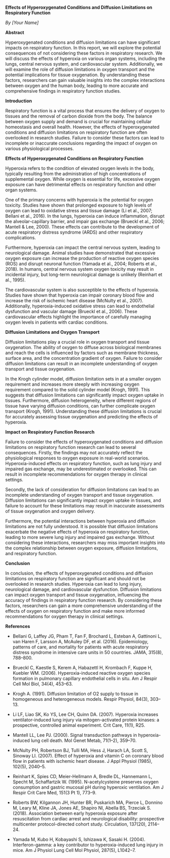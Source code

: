 **Effects of Hyperoxygenated Conditions and Diffusion Limitations on Respiratory Function**

*By [Your Name]*

**Abstract**

Hyperoxygenated conditions and diffusion limitations can have significant impacts on respiratory function. In this report, we will explore the potential consequences of not considering these factors in respiratory research. We will discuss the effects of hyperoxia on various organ systems, including the lungs, central nervous system, and cardiovascular system. Additionally, we will examine the role of diffusion limitations in oxygen transport and the potential implications for tissue oxygenation. By understanding these factors, researchers can gain valuable insights into the complex interactions between oxygen and the human body, leading to more accurate and comprehensive findings in respiratory function studies.

**Introduction**

Respiratory function is a vital process that ensures the delivery of oxygen to tissues and the removal of carbon dioxide from the body. The balance between oxygen supply and demand is crucial for maintaining cellular homeostasis and overall health. However, the effects of hyperoxygenated conditions and diffusion limitations on respiratory function are often overlooked in research studies. Failure to consider these factors can lead to incomplete or inaccurate conclusions regarding the impact of oxygen on various physiological processes.

**Effects of Hyperoxygenated Conditions on Respiratory Function**

Hyperoxia refers to the condition of elevated oxygen levels in the body, typically resulting from the administration of high concentrations of supplemental oxygen. While oxygen is essential for life, excessive oxygen exposure can have detrimental effects on respiratory function and other organ systems.

One of the primary concerns with hyperoxia is the potential for oxygen toxicity. Studies have shown that prolonged exposure to high levels of oxygen can lead to oxidative stress and tissue damage (Li et al., 2007; Bellani et al., 2016). In the lungs, hyperoxia can induce inflammation, disrupt the alveolar-capillary barrier, and impair gas exchange (Brueckl et al., 2006; Mantell & Lee, 2000). These effects can contribute to the development of acute respiratory distress syndrome (ARDS) and other respiratory complications.

Furthermore, hyperoxia can impact the central nervous system, leading to neurological damage. Animal studies have demonstrated that excessive oxygen exposure can increase the production of reactive oxygen species (ROS) and disrupt neuronal function (Yamada et al., 2004; Roberts et al., 2018). In humans, central nervous system oxygen toxicity may result in incidental injury, but long-term neurological damage is unlikely (Reinhart et al., 1995).

The cardiovascular system is also susceptible to the effects of hyperoxia. Studies have shown that hyperoxia can impair coronary blood flow and increase the risk of ischemic heart disease (McNulty et al., 2007). Additionally, hyperoxia-induced oxidative stress can lead to endothelial dysfunction and vascular damage (Brueckl et al., 2006). These cardiovascular effects highlight the importance of carefully managing oxygen levels in patients with cardiac conditions.

**Diffusion Limitations and Oxygen Transport**

Diffusion limitations play a crucial role in oxygen transport and tissue oxygenation. The ability of oxygen to diffuse across biological membranes and reach the cells is influenced by factors such as membrane thickness, surface area, and the concentration gradient of oxygen. Failure to consider diffusion limitations can result in an incomplete understanding of oxygen transport and tissue oxygenation.

In the Krogh cylinder model, diffusion limitation sets in at a smaller oxygen requirement and increases more steeply with increasing oxygen requirement compared to the solid cylinder model (Krogh, 1991). This suggests that diffusion limitations can significantly impact oxygen uptake in tissues. Furthermore, diffusion heterogeneity, where different regions of tissue have varying diffusion conditions, can further complicate oxygen transport (Krogh, 1991). Understanding these diffusion limitations is crucial for accurately assessing tissue oxygenation and predicting the effects of hyperoxia.

**Impact on Respiratory Function Research**

Failure to consider the effects of hyperoxygenated conditions and diffusion limitations on respiratory function research can lead to several consequences. Firstly, the findings may not accurately reflect the physiological responses to oxygen exposure in real-world scenarios. Hyperoxia-induced effects on respiratory function, such as lung injury and impaired gas exchange, may be underestimated or overlooked. This can result in incomplete recommendations for oxygen therapy in clinical settings.

Secondly, the lack of consideration for diffusion limitations can lead to an incomplete understanding of oxygen transport and tissue oxygenation. Diffusion limitations can significantly impact oxygen uptake in tissues, and failure to account for these limitations may result in inaccurate assessments of tissue oxygenation and oxygen delivery.

Furthermore, the potential interactions between hyperoxia and diffusion limitations are not fully understood. It is possible that diffusion limitations exacerbate the negative effects of hyperoxia on respiratory function, leading to more severe lung injury and impaired gas exchange. Without considering these interactions, researchers may miss important insights into the complex relationship between oxygen exposure, diffusion limitations, and respiratory function.

**Conclusion**

In conclusion, the effects of hyperoxygenated conditions and diffusion limitations on respiratory function are significant and should not be overlooked in research studies. Hyperoxia can lead to lung injury, neurological damage, and cardiovascular dysfunction. Diffusion limitations can impact oxygen transport and tissue oxygenation, influencing the accuracy of findings in respiratory function research. By considering these factors, researchers can gain a more comprehensive understanding of the effects of oxygen on respiratory function and make more informed recommendations for oxygen therapy in clinical settings.

**References**

- Bellani G, Laffey JG, Pham T, Fan F, Brochard L, Esteban A, Gattinoni L, van Haren F, Larsson A, McAuley DF, et al. (2016). Epidemiology, patterns of care, and mortality for patients with acute respiratory distress syndrome in intensive care units in 50 countries. JAMA, 315(8), 788–800.

- Brueckl C, Kaestle S, Kerem A, Habazettl H, Krombach F, Kuppe H, Kuebler WM. (2006). Hyperoxia-induced reactive oxygen species formation in pulmonary capillary endothelial cells in situ. Am J Respir Cell Mol Biol, 34(4), 453–63.

- Krogh A. (1991). Diffusion limitation of O2 supply to tissue in homogeneous and heterogeneous models. Respir Physiol, 84(3), 303–13.

- Li LF, Liao SK, Ko YS, Lee CH, Quinn DA. (2007). Hyperoxia increases ventilator-induced lung injury via mitogen-activated protein kinases: a prospective, controlled animal experiment. Crit Care, 11(1), R25.

- Mantell LL, Lee PJ. (2000). Signal transduction pathways in hyperoxia-induced lung cell death. Mol Genet Metab, 71(1–2), 359–70.

- McNulty PH, Robertson BJ, Tulli MA, Hess J, Harach LA, Scott S, Sinoway LI. (2007). Effect of hyperoxia and vitamin C on coronary blood flow in patients with ischemic heart disease. J Appl Physiol (1985), 102(5), 2040–5.

- Reinhart K, Spies CD, Meier-Hellmann A, Bredle DL, Hannemann L, Specht M, Schaffartzik W. (1995). N-acetylcysteine preserves oxygen consumption and gastric mucosal pH during hyperoxic ventilation. Am J Respir Crit Care Med, 151(3 Pt 1), 773–9.

- Roberts BW, Kilgannon JH, Hunter BR, Puskarich MA, Pierce L, Donnino M, Leary M, Kline JA, Jones AE, Shapiro NI, Abella BS, Trzeciak S. (2018). Association between early hyperoxia exposure after resuscitation from cardiac arrest and neurological disability: prospective multicenter protocol-directed cohort study. Circulation, 137(20), 2114–24.

- Yamada M, Kubo H, Kobayashi S, Ishizawa K, Sasaki H. (2004). Interferon-gamma: a key contributor to hyperoxia-induced lung injury in mice. Am J Physiol Lung Cell Mol Physiol, 287(5), L1042–7.